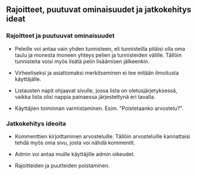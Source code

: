 ## Rajoitteet, puutuvat ominaisuudet ja jatkokehitys ideat

### Rajoitteet ja puutuuvat ominaisuudet

- Peleille voi antaa vain yhden tunnisteen, eli tunnisteilla pitäisi olla oma taulu ja monesta moneen yhteys pelien ja tunnisteiden välille. Tällöin tunnisteita voisi myös lisätä pelin lisäämisen jälkeenkin.

- Virheeliseksi ja asiattomaksi merkitseminen ei tee mitään ilmoitusta käyttäjälle.

- Listausten napit ohjaavat sivulle, jossa lista on oletusjärjetyksessä, vaikka lista olisi nappia painaessa järjestettynä eri tavalla.

- Käyttäjien toiminnan varmistaminen. Esim. "Poistetaanko arvostelu?".

### Jatkokehitys ideoita

- Kommenttien kirjoittaminen arvosteluille. Tällöin arvosteluille kannattaisi tehdä myös oma sivu, josta voi nähdä kommentit.

- Admin voi antaa muille käyttäjille admin oikeudet.

- Rajoitteiden ja puutteiden poistaminen.